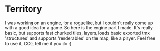 # Territory
I was working on an engine, for a roguelike, but I couldn't really come up with a good idea for a game. So here is the engine part I made. It's really basic, but supports fast chunked tiles, layers, loads basic exported tmx 'structures' and supports 'renderables' on the map, like a player. Feel free to use it, CC0, tell me if you do :)
